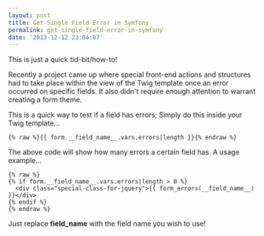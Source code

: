 ```yaml
---
layout: post
title: Get Single Field Error in Symfony
permalink: get-single-field-error-in-symfony
date: '2013-12-12 23:04:07'
---
```


This is just a quick tid-bit/how-to!

Recently a project came up where special front-end actions and structures had to take place within the view of the Twig template once an error occurred on specific fields. It also didn't require enough attention to warrant creating a form theme.

This is a quick way to test if a field has errors; Simply do this inside your Twig template...

```liquid
{% raw %}{{ form.__field_name__.vars.errors|length }}{% endraw %}
```

The above code will show how many errors a certain field has. A usage example...

```liquid
{% raw %}
{% if form.__field_name__.vars.errors|length > 0 %}
  <div class="special-class-for-jquery">{{ form_errors(__field_name__) }}</div>
{% endif %}
{% endraw %}
```

Just replace __field_name__ with the field name you wish to use!
